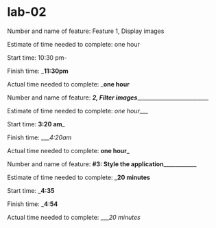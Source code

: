 # lab-02



Number and name of feature: Feature 1, Display images

Estimate of time needed to complete: one hour

Start time: 10:30 pm-

Finish time: ___11:30pm__

Actual time needed to complete: ___one hour__


Number and name of feature: ___2, Filter images_____________________________

Estimate of time needed to complete: _one hour____

Start time: __3:20 am___

Finish time: ____4:20am_

Actual time needed to complete: __one hour___



Number and name of feature: __________#3: Style the application______________________

Estimate of time needed to complete: ___20 minutes__

Start time: ___4:35__

Finish time: ___4:54__

Actual time needed to complete: ____20 minutes_